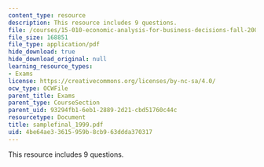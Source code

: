 ```yaml
---
content_type: resource
description: This resource includes 9 questions.
file: /courses/15-010-economic-analysis-for-business-decisions-fall-2004/4be64ae33615959b8cb963ddda370317_samplefinal_1999.pdf
file_size: 168851
file_type: application/pdf
hide_download: true
hide_download_original: null
learning_resource_types:
- Exams
license: https://creativecommons.org/licenses/by-nc-sa/4.0/
ocw_type: OCWFile
parent_title: Exams
parent_type: CourseSection
parent_uid: 93294fb1-6eb1-2889-2d21-cbd51760c44c
resourcetype: Document
title: samplefinal_1999.pdf
uid: 4be64ae3-3615-959b-8cb9-63ddda370317
---
```

This resource includes 9 questions.
